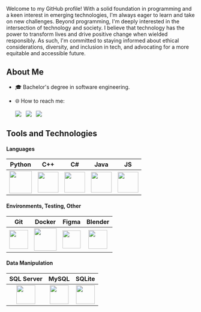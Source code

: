 Welcome to my GitHub profile! With a solid foundation in programming and a keen interest in emerging technologies, I'm always eager to learn and take on new challenges. Beyond programming, I'm deeply interested in the intersection of technology and society. I believe that technology has the power to transform lives and drive positive change when wielded responsibly. As such, I'm committed to staying informed about ethical considerations, diversity, and inclusion in tech, and advocating for a more equitable and accessible future.


## About Me
 - 🎓 Bachelor's degree in software engineering.
  
- 🌐 How to reach me:<br><br>
<a href="https://linkedin.com/in/denyskoren"><img src="https://img.shields.io/badge/LinkedIn-0077B5?style=for-the-badge&logo=linkedin&logoColor=white"/></a> &nbsp;
<a href="https://t.me/aidkor"><img src="https://img.shields.io/badge/Telegram-2CA5E0?style=for-the-badge&logo=telegram&logoColor=white"/></a> &nbsp;
<a href="https://www.instagram.com/aidankoryeli/"><img src="https://img.shields.io/badge/Instagram-E4405F?style=for-the-badge&logo=instagram&logoColor=white"/></a> &nbsp; 

<!--
<h4>Projects</h4>

- [**DACS**](https://github.com/aidkor/DACS): A software system for autonomous control of the drone during connection loss.
- [**Project X**](https://github.com/aidkor/ProjectX): Description of another key project you’ve worked on.
- [**Project Y**](https://github.com/aidkor/ProjectY): Description of another key project you’ve worked on.

<h3>Achievements & Certifications</h3>

- 🏅 **Certification 1:** Description of certification.
- 🏆 **Award 1:** Description of award or achievement.
- 🥇 **Hackathon Winner:** Details about the hackathon and what you achieved.
-->

## Tools and Technologies

#### Languages

| Python | C++ | C# | Java | JS |
|:-:|:-:|:-:|:-:|:-:|
|<img src="https://cdn.jsdelivr.net/gh/devicons/devicon@latest/icons/python/python-original.svg" width="60" height="60"/>|<img src="https://cdn.jsdelivr.net/gh/devicons/devicon@latest/icons/cplusplus/cplusplus-original.svg" width="55" height="55"/>|<img src="https://cdn.jsdelivr.net/gh/devicons/devicon@latest/icons/csharp/csharp-original.svg" width="55" height="55"/>|<img src="https://cdn.jsdelivr.net/gh/devicons/devicon@latest/icons/java/java-original.svg" width="55" height="55"/>|<img src="https://cdn.jsdelivr.net/gh/devicons/devicon@latest/icons/javascript/javascript-original.svg" width="55" height="55" />|

#### Environments, Testing, Other

| Git | Docker | Figma | Blender |
|:-:|:-:|:-:|:-:|
|<img src="https://cdn.jsdelivr.net/gh/devicons/devicon@latest/icons/git/git-original.svg" width="50" height="50" />|<img src="https://cdn.jsdelivr.net/gh/devicons/devicon@latest/icons/docker/docker-original-wordmark.svg" width="60" height="60" />|<img src="https://cdn.jsdelivr.net/gh/devicons/devicon@latest/icons/figma/figma-original.svg" width="48" height="48"/>|<img src="https://cdn.jsdelivr.net/gh/devicons/devicon@latest/icons/blender/blender-original.svg" width="50" height="50" />

#### Data Manipulation

| SQL Server | MySQL | SQLite |
|:-:|:-:|:-:|
|<img src="https://cdn.jsdelivr.net/gh/devicons/devicon@latest/icons/microsoftsqlserver/microsoftsqlserver-original.svg" width="50" height="50"/>|<img src="https://cdn.jsdelivr.net/gh/devicons/devicon@latest/icons/mysql/mysql-original.svg" width="50" height="50" />|<img src="https://cdn.jsdelivr.net/gh/devicons/devicon@latest/icons/sqlite/sqlite-original.svg" width="50" height="50"/>|

